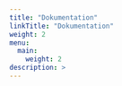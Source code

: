```yaml
---
title: "Dokumentation"
linkTitle: "Dokumentation"
weight: 2
menu:
  main:
    weight: 2
description: >
---
```


